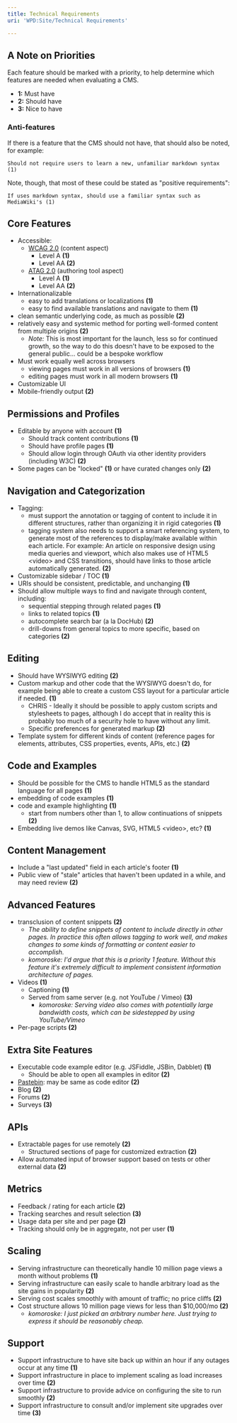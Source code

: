 ```yaml
---
title: Technical Requirements
uri: 'WPD:Site/Technical Requirements'

---
```

## <span>A Note on Priorities</span>

Each feature should be marked with a priority, to help determine which features are needed when evaluating a CMS.

-   **1:** Must have
-   **2:** Should have
-   **3:** Nice to have

### <span>Anti-features</span>

If there is a feature that the CMS should not have, that should also be noted, for example:

    Should not require users to learn a new, unfamiliar markdown syntax (1)

Note, though, that most of these could be stated as "positive requirements":

    If uses markdown syntax, should use a familiar syntax such as MediaWiki's (1)

## <span>Core Features</span>

-   Accessible:
    -   [WCAG 2.0](http://www.w3.org/TR/WCAG/) (content aspect)
        -   Level A **(1)**
        -   Level AA **(2)**
    -   [ATAG 2.0](http://www.w3.org/TR/ATAG20/) (authoring tool aspect)
        -   Level A **(1)**
        -   Level AA **(2)**
-   Internationalizable
    -   easy to add translations or localizations **(1)**
    -   easy to find available translations and navigate to them **(1)**
-   clean semantic underlying code, as much as possible **(2)**
-   relatively easy and systemic method for porting well-formed content from multiple origins **(2)**
    -   *Note:* This is most important for the launch, less so for continued growth, so the way to do this doesn't have to be exposed to the general public... could be a bespoke workflow
-   Must work equally well across browsers
    -   viewing pages must work in all versions of browsers **(1)**
    -   editing pages must work in all modern browsers **(1)**
-   Customizable UI
-   Mobile-friendly output **(2)**

## <span>Permissions and Profiles</span>

-   Editable by anyone with account **(1)**
    -   Should track content contributions **(1)**
    -   Should have profile pages **(1)**
    -   Should allow login through OAuth via other identity providers (including W3C) **(2)**
-   Some pages can be "locked" **(1)** or have curated changes only **(2)**

## <span>Navigation and Categorization</span>

-   Tagging:
    -   must support the annotation or tagging of content to include it in different structures, rather than organizing it in rigid categories **(1)**
    -   tagging system also needs to support a smart referencing system, to generate most of the references to display/make available within each article. For example: An article on responsive design using media queries and viewport, which also makes use of HTML5 \<video\> and CSS transitions, should have links to those article automatically generated. **(2)**
-   Customizable sidebar / TOC **(1)**
-   URIs should be consistent, predictable, and unchanging **(1)**
-   Should allow multiple ways to find and navigate through content, including:
    -   sequential stepping through related pages **(1)**
    -   links to related topics **(1)**
    -   autocomplete search bar (a la DocHub) **(2)**
    -   drill-downs from general topics to more specific, based on categories **(2)**

## <span>Editing</span>

-   Should have WYSIWYG editing **(2)**
-   Custom markup and other code that the WYSIWYG doesn't do, for example being able to create a custom CSS layout for a particular article if needed. **(1)**
    -   CHRIS - Ideally it should be possible to apply custom scripts and stylesheets to pages, although I do accept that in reality this is probably too much of a security hole to have without any limit.
    -   Specific preferences for generated markup **(2)**
-   Template system for different kinds of content (reference pages for elements, attributes, CSS properties, events, APIs, etc.) **(2)**

## <span>Code and Examples</span>

-   Should be possible for the CMS to handle HTML5 as the standard language for all pages **(1)**
-   embedding of code examples **(1)**
-   code and example highlighting **(1)**
    -   start from numbers other than 1, to allow continuations of snippets **(2)**
-   Embedding live demos like Canvas, SVG, HTML5 \<video\>, etc? **(1)**

## <span>Content Management</span>

-   Include a "last updated" field in each article's footer **(1)**
-   Public view of "stale" articles that haven't been updated in a while, and may need review **(2)**

## <span>Advanced Features</span>

-   transclusion of content snippets **(2)**
    -   *The ability to define snippets of content to include directly in other pages. In practice this often allows tagging to work well, and makes changes to some kinds of formatting or content easier to accomplish.*
    -   *komoroske: I'd argue that this is a priority 1 feature. Without this feature it's extremely difficult to implement consistent information architecture of pages.*
-   Videos **(1)**
    -   Captioning **(1)**
    -   Served from same server (e.g. not YouTube / Vimeo) **(3)**
        -   *komoroske: Serving video also comes with potentially large bandwidth costs, which can be sidestepped by using YouTube/Vimeo*
-   Per-page scripts **(2)**

## <span>Extra Site Features</span>

-   Executable code example editor (e.g. JSFiddle, JSBin, Dabblet) **(1)**
    -   Should be able to open all examples in editor **(2)**
-   [Pastebin](http://en.wikipedia.org/wiki/Pastebin): may be same as code editor **(2)**
-   Blog **(2)**
-   Forums **(2)**
-   Surveys **(3)**

## <span>APIs</span>

-   Extractable pages for use remotely **(2)**
    -   Structured sections of page for customized extraction **(2)**
-   Allow automated input of browser support based on tests or other external data **(2)**

## <span>Metrics</span>

-   Feedback / rating for each article **(2)**
-   Tracking searches and result selection **(3)**
-   Usage data per site and per page **(2)**
-   Tracking should only be in aggregate, not per user **(1)**

## <span>Scaling</span>

-   Serving infrastructure can theoretically handle 10 million page views a month without problems **(1)**
-   Serving infrastructure can easily scale to handle arbitrary load as the site gains in popularity **(2)**
-   Serving cost scales smoothly with amount of traffic; no price cliffs **(2)**
-   Cost structure allows 10 million page views for less than \$10,000/mo **(2)**
    -   *komoroske: I just picked an arbitrary number here. Just trying to express it should be reasonably cheap.*

## <span>Support</span>

-   Support infrastructure to have site back up within an hour if any outages occur at any time **(1)**
-   Support infrastructure in place to implement scaling as load increases over time **(2)**
-   Support infrastructure to provide advice on configuring the site to run smoothly **(2)**
-   Support infrastructure to consult and/or implement site upgrades over time **(3)**
